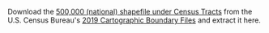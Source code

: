 Download the [500,000 (national) shapefile under Census
Tracts](https://www2.census.gov/geo/tiger/TIGER2019/UAC/tl_2019_us_uac10.zip)
from the U.S. Census Bureau's [2019 Cartographic Boundary
Files](https://www.census.gov/geographies/mapping-files/time-series/geo/cartographic-boundary.2019.html)
and extract it here.